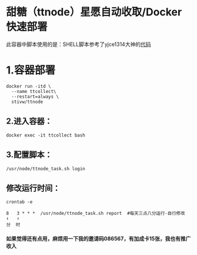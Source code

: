 # 甜糖（ttnode）星愿自动收取/Docker快速部署

此容器中脚本使用的是：SHELL脚本参考了yjce1314大神的[代码](https://www.right.com.cn/forum/thread-4065542-1-1.html)

# 1.容器部署


```
docker run -itd \
  --name ttcollect\
  --restart=always \
  stivw/ttnode
```


## 2.进入容器：

```
docker exec -it ttcollect bash 
```

## 3.配置脚本：

```
/usr/node/ttnode_task.sh login
```

## 修改运行时间：

```
crontab -e
```

```
8   3 * * *  /usr/node/ttnode_task.sh report  #每天三点八分运行-自行修改
↑   ↑
分  时
```
#### 如果觉得还有点用，麻烦用一下我的邀请码086567，有加成卡15张，我也有推广收入

